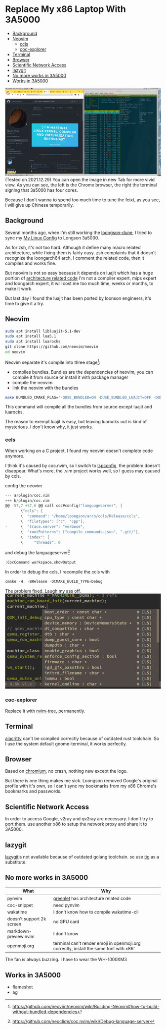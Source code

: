 # Replace My x86 Laptop With 3A5000

<!-- vim-markdown-toc GitLab -->

- [Background](#background)
- [Neovim](#neovim)
  - [ccls](#ccls)
  - [coc-explorer](#coc-explorer)
- [Terminal](#terminal)
- [Browser](#browser)
- [Scientific Network Access](#scientific-network-access)
- [lazygit](#lazygit)
- [No more works in 3A5000](#no-more-works-in-3a5000)
- [Works in 3A5000](#works-in-3a5000)

<!-- vim-markdown-toc -->
![](../img/3a5000.png)
(Tested on 2021.12.29)
You can open the image in new Tab for more vivid view.
As you can see, the left is the Chrome browser, the right the terminal signing that 3a5000 has four cores.


Because I don't wanna to spend too much time to tune the fcixt, as you see, I will give up Chinese temporarily.
## Background
Several months ago, when I'm still working the [loongson-dune](https://github.com/Martins3/loongson-dune), I tried to
sync my [My Linux Config](https://github.com/Martins3/My-Linux-Config) to Longson 3a5000.

As for zsh, it's not too hard. Although it define many macro related architecture, while fixing them is fairly easy.
zsh complaints that it doesn't recognize the loongarch64 arch, I comment the related code, then it compiles and works fine.

But neovim is not so easy because it depends on luajit which has a huge portion of [architecture related code](https://github.com/LuaJIT/LuaJIT/blob/v2.1/src/vm_mips64.dasc)
I'm not a compiler expert, mips expert and loongarch expert, it will cost me too much time, weeks or months, to make it work.

But last day I found the luajit has been ported by loonson engineers, it's time to give it a try.

## Neovim
```sh
sudo apt install libluajit-5.1-dev
sudo apt install lua5.1
sudo apt install luarocks
git clone https://github.com/neovim/neovim
cd neovim
```

Neovim separate it's compile into three stage[^1]:
- compiles bundles. Bundles are the dependencies of neovim, you can compile it from source or install it with package manager
- compile the neovim.
- link the neovim with the bundles

```sh
make BUNDLED_CMAKE_FLAG="-DUSE_BUNDLED=ON -DUSE_BUNDLED_LUAJIT=OFF -DUSE_BUNDLED_LUAROCKS=OFF" CMAKE_BUILD_TYPE=Release
```
This command will compile all the bundles from source except luajit and luarocks.

The reason to exempt luajit is easy, but leaving luarocks out is kind of mysterious. I don't know why, it just works.
### ccls
When working on a C project, I found my neovim doesn't complete code anymore.

I think it's caused by coc.nvim, so I switch to [lspconfig](https://github.com/neovim/nvim-lspconfig), 
the problem doesn't disappear. What's more, the .vim project works well, so I guess may caused by ccls.

config the neovim
```c
--- a/plugin/coc.vim
+++ b/plugin/coc.vim
@@ -57,7 +57,6 @@ call coc#config("languageserver", {
       \"ccls": {
       \  "command": "/home/loongson/arch/ccls/Release/ccls",
       \  "filetypes": ["c", "cpp"],
-      \  "trace.server": "verbose",
       \  "rootPatterns": ["compile_commands.json", ".git/"],
       \  "index": {
       \     "threads": 0
```
and debug the languageserver[^3]
```txt
:CocCommand workspace.showOutput
```
In order to debug the ccls, I recompile the ccls with
```c
cmake -H. -BRelease -DCMAKE_BUILD_TYPE=Debug
```
The problem fixed. Laugh my ass off.
![broken image](../img/3a5000-nvim-cmp.png)

### coc-explorer
Replace it with [nvim-tree](https://github.com/kyazdani42/nvim-tree.lua), permanently.

## Terminal
[alacritty](https://github.com/alacritty/alacritty) can't be compiled correctly because of outdated rust toolchain.
So I use the system default gnome-terminal, it works perfectly.

## Browser
Based on [chromium](https://www.chromium.org/), no crash, nothing new except the logo.

But there is one thing makes me sick. Loongson removed Google's original profile with it's own, so I can't sync my bookmarks from my x86 Chrome's bookmarks and passwords.
## Scientific Network Access
In order to access Google, v2ray and qv2ray are necessary.
I don't try to port them. use another x86 to setup the network proxy and share it to 3A5000.

## lazygit
[lazygit](https://github.com/jesseduffield/lazygit)is not available because of outdated golang toolchain.
so use [tig](https://jonas.github.io/tig/doc/tig.1.html) as a substitute.

## No more works in 3A5000

| What                      | Why                                                                                    |
|---------------------------|----------------------------------------------------------------------------------------|
| pynvim                    | [greenlet](https://github.com/python-greenlet/greenlet) has architecture related code  |
| coc-snippet               | need pynvim                                                                            |
| wakatime                  | I don't know how to compile wakatime-cli                                               |
| doesn't support 2k screen | no GPU card                                                                            |
| markdown-preview.nvim     | I don't know                                                                           |
| openmoji.org              | terminal can't render emoji in openmoji.org correctly, install the same font with x86' |

The fan is always buzzing. I have to wear the WH-1000XM3
## Works in 3A5000
- flameshot
- ag

[^1]: https://github.com/neovim/neovim/wiki/Building-Neovim#how-to-build-without-bundled-dependencies
[^2]: https://martins3.github.io/gfw.html#share-proxy-cross-lan
[^3]: https://github.com/neoclide/coc.nvim/wiki/Debug-language-server
